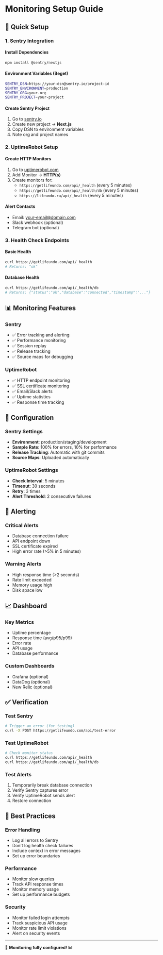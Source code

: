 # Monitoring Setup Guide

## 🚀 **Quick Setup**

### **1. Sentry Integration**

#### **Install Dependencies**
```bash
npm install @sentry/nextjs
```

#### **Environment Variables (Beget)**
```bash
SENTRY_DSN=https://your-dsn@sentry.io/project-id
SENTRY_ENVIRONMENT=production
SENTRY_ORG=your-org
SENTRY_PROJECT=your-project
```

#### **Create Sentry Project**
1. Go to [sentry.io](https://sentry.io)
2. Create new project → **Next.js**
3. Copy DSN to environment variables
4. Note org and project names

### **2. UptimeRobot Setup**

#### **Create HTTP Monitors**
1. Go to [uptimerobot.com](https://uptimerobot.com)
2. Add Monitor → **HTTP(s)**
3. Create monitors for:
   - `https://getlifeundo.com/api/_health` (every 5 minutes)
   - `https://getlifeundo.com/api/_health/db` (every 5 minutes)
   - `https://lifeundo.ru/api/_health` (every 5 minutes)

#### **Alert Contacts**
- Email: your-email@domain.com
- Slack webhook (optional)
- Telegram bot (optional)

### **3. Health Check Endpoints**

#### **Basic Health**
```bash
curl https://getlifeundo.com/api/_health
# Returns: "ok"
```

#### **Database Health**
```bash
curl https://getlifeundo.com/api/_health/db
# Returns: {"status":"ok","database":"connected","timestamp":"..."}
```

## 📊 **Monitoring Features**

### **Sentry**
- ✅ Error tracking and alerting
- ✅ Performance monitoring
- ✅ Session replay
- ✅ Release tracking
- ✅ Source maps for debugging

### **UptimeRobot**
- ✅ HTTP endpoint monitoring
- ✅ SSL certificate monitoring
- ✅ Email/Slack alerts
- ✅ Uptime statistics
- ✅ Response time tracking

## 🔧 **Configuration**

### **Sentry Settings**
- **Environment**: production/staging/development
- **Sample Rate**: 100% for errors, 10% for performance
- **Release Tracking**: Automatic with git commits
- **Source Maps**: Uploaded automatically

### **UptimeRobot Settings**
- **Check Interval**: 5 minutes
- **Timeout**: 30 seconds
- **Retry**: 3 times
- **Alert Threshold**: 2 consecutive failures

## 🚨 **Alerting**

### **Critical Alerts**
- Database connection failure
- API endpoint down
- SSL certificate expired
- High error rate (>5% in 5 minutes)

### **Warning Alerts**
- High response time (>2 seconds)
- Rate limit exceeded
- Memory usage high
- Disk space low

## 📈 **Dashboard**

### **Key Metrics**
- Uptime percentage
- Response time (avg/p95/p99)
- Error rate
- API usage
- Database performance

### **Custom Dashboards**
- Grafana (optional)
- DataDog (optional)
- New Relic (optional)

## ✅ **Verification**

### **Test Sentry**
```bash
# Trigger an error (for testing)
curl -X POST https://getlifeundo.com/api/test-error
```

### **Test UptimeRobot**
```bash
# Check monitor status
curl https://getlifeundo.com/api/_health
curl https://getlifeundo.com/api/_health/db
```

### **Test Alerts**
1. Temporarily break database connection
2. Verify Sentry captures error
3. Verify UptimeRobot sends alert
4. Restore connection

## 🎯 **Best Practices**

### **Error Handling**
- Log all errors to Sentry
- Don't log health check failures
- Include context in error messages
- Set up error boundaries

### **Performance**
- Monitor slow queries
- Track API response times
- Monitor memory usage
- Set up performance budgets

### **Security**
- Monitor failed login attempts
- Track suspicious API usage
- Monitor rate limit violations
- Alert on security events

---

**🎉 Monitoring fully configured! 📊**





